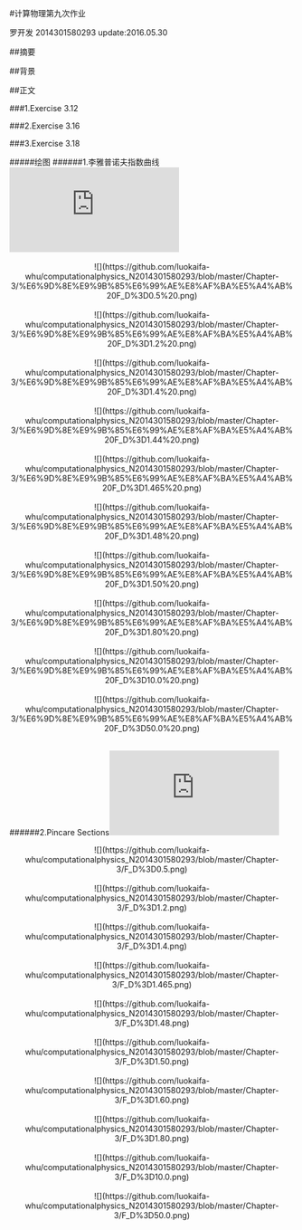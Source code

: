 #计算物理第九次作业

罗开发  2014301580293  update:2016.05.30

##摘要

##背景


##正文

###1.Exercise 3.12


###2.Exercise 3.16


###3.Exercise 3.18


#####绘图
######1.李雅普诺夫指数曲线![代码在此](https://github.com/luokaifa-whu/computationalphysics_N2014301580293/blob/master/Chapter-3/%E6%9D%8E%E9%9B%85%E6%99%AE%E8%AF%BA%E5%A4%AB%E6%8C%87%E6%95%B0%E6%9B%B2%E7%BA%BF%E7%9A%84%E7%BB%98%E5%88%B6.py)
<div align=center>![](https://github.com/luokaifa-whu/computationalphysics_N2014301580293/blob/master/Chapter-3/%E6%9D%8E%E9%9B%85%E6%99%AE%E8%AF%BA%E5%A4%AB%20F_D%3D0.5%20.png)</div><br/>
<div align=center>![](https://github.com/luokaifa-whu/computationalphysics_N2014301580293/blob/master/Chapter-3/%E6%9D%8E%E9%9B%85%E6%99%AE%E8%AF%BA%E5%A4%AB%20F_D%3D1.2%20.png)</div><br/>
<div align=center>![](https://github.com/luokaifa-whu/computationalphysics_N2014301580293/blob/master/Chapter-3/%E6%9D%8E%E9%9B%85%E6%99%AE%E8%AF%BA%E5%A4%AB%20F_D%3D1.4%20.png)</div><br/>
<div align=center>![](https://github.com/luokaifa-whu/computationalphysics_N2014301580293/blob/master/Chapter-3/%E6%9D%8E%E9%9B%85%E6%99%AE%E8%AF%BA%E5%A4%AB%20F_D%3D1.44%20.png)</div><br/>
<div align=center>![](https://github.com/luokaifa-whu/computationalphysics_N2014301580293/blob/master/Chapter-3/%E6%9D%8E%E9%9B%85%E6%99%AE%E8%AF%BA%E5%A4%AB%20F_D%3D1.465%20.png)</div><br/>
<div align=center>![](https://github.com/luokaifa-whu/computationalphysics_N2014301580293/blob/master/Chapter-3/%E6%9D%8E%E9%9B%85%E6%99%AE%E8%AF%BA%E5%A4%AB%20F_D%3D1.48%20.png)</div><br/>
<div align=center>![](https://github.com/luokaifa-whu/computationalphysics_N2014301580293/blob/master/Chapter-3/%E6%9D%8E%E9%9B%85%E6%99%AE%E8%AF%BA%E5%A4%AB%20F_D%3D1.50%20.png)</div><br/>
<div align=center>![](https://github.com/luokaifa-whu/computationalphysics_N2014301580293/blob/master/Chapter-3/%E6%9D%8E%E9%9B%85%E6%99%AE%E8%AF%BA%E5%A4%AB%20F_D%3D1.80%20.png)</div><br/>
<div align=center>![](https://github.com/luokaifa-whu/computationalphysics_N2014301580293/blob/master/Chapter-3/%E6%9D%8E%E9%9B%85%E6%99%AE%E8%AF%BA%E5%A4%AB%20F_D%3D10.0%20.png)</div><br/>
<div align=center>![](https://github.com/luokaifa-whu/computationalphysics_N2014301580293/blob/master/Chapter-3/%E6%9D%8E%E9%9B%85%E6%99%AE%E8%AF%BA%E5%A4%AB%20F_D%3D50.0%20.png)</div><br/>





######2.Pincare Sections![代码在此](https://github.com/luokaifa-whu/computationalphysics_N2014301580293/blob/master/Chapter-3/the%20codes%20of%20exercise%203.12%20.py)
<div align=center>![](https://github.com/luokaifa-whu/computationalphysics_N2014301580293/blob/master/Chapter-3/F_D%3D0.5.png)</div><br/>
<div align=center>![](https://github.com/luokaifa-whu/computationalphysics_N2014301580293/blob/master/Chapter-3/F_D%3D1.2.png)</div><br/>
<div align=center>![](https://github.com/luokaifa-whu/computationalphysics_N2014301580293/blob/master/Chapter-3/F_D%3D1.4.png)</div><br/>
<div align=center>![](https://github.com/luokaifa-whu/computationalphysics_N2014301580293/blob/master/Chapter-3/F_D%3D1.465.png)</div><br/>
<div align=center>![](https://github.com/luokaifa-whu/computationalphysics_N2014301580293/blob/master/Chapter-3/F_D%3D1.48.png)</div><br/>
<div align=center>![](https://github.com/luokaifa-whu/computationalphysics_N2014301580293/blob/master/Chapter-3/F_D%3D1.50.png)</div><br/>
<div align=center>![](https://github.com/luokaifa-whu/computationalphysics_N2014301580293/blob/master/Chapter-3/F_D%3D1.60.png)</div><br/>
<div align=center>![](https://github.com/luokaifa-whu/computationalphysics_N2014301580293/blob/master/Chapter-3/F_D%3D1.80.png)</div><br/>
<div align=center>![](https://github.com/luokaifa-whu/computationalphysics_N2014301580293/blob/master/Chapter-3/F_D%3D10.0.png)</div><br/>
<div align=center>![](https://github.com/luokaifa-whu/computationalphysics_N2014301580293/blob/master/Chapter-3/F_D%3D50.0.png)</div><br/>
